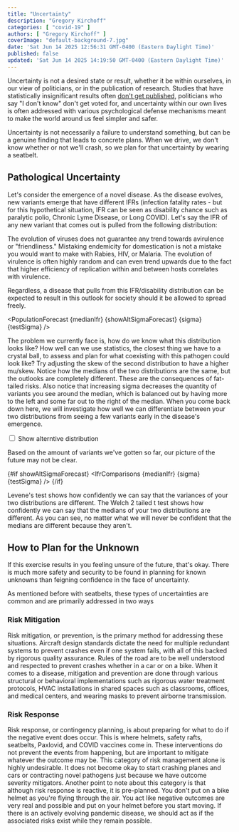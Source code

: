 ```yaml
---
title: "Uncertainty"
description: "Gregory Kirchoff"
categories: [ "covid-19" ]
authors: [ "Gregory Kirchoff" ]
coverImage: "default-background-7.jpg"
date: 'Sat Jun 14 2025 12:56:31 GMT-0400 (Eastern Daylight Time)'
published: false
updated: 'Sat Jun 14 2025 14:19:50 GMT-0400 (Eastern Daylight Time)'
---
```

<script> // usables
	import RecipeCard from '$lib/components/usables/RecipeCard/RecipeCard.svelte';
  import IfrDistributions from '$lib/components/internal/projects/PuncEq/IfrDistributions/IfrDistributions.svelte';
  import PopulationForecast from '$lib/components/internal/projects/PuncEq/PopulationForecast/PopulationForecast.svelte';
  import IfrComparisons from '$lib/components/internal/projects/PuncEq/IfrComparisons/IfrComparisons.svelte';

  let medianIfr = $state(0.002);
  let sigma = $state(0.5);
   let testSigma = $state(0.5);
   let showAltSigmaForecast = $state(false);

  const handleCheckboxChange = () => {
    const scrollTarget = document.getElementById('hidden-scroll-to-target');
    scrollTarget.scrollIntoView({ behavior: 'smooth' });
  }
</script>

Uncertainty is not a desired state or result, whether it be within ourselves, in our view of politicians, or in the publication of research. Studies that have statistically insignificant results often [don't get published](https://pmc.ncbi.nlm.nih.gov/articles/PMC6573059/), politicians who say "I don't know" don't get voted for, and uncertainty within our own lives is often addressed with various psychological defense mechanisms meant to make the world around us feel simpler and safer.

Uncertainty is not necessarily a failure to understand something, but can be a genuine finding that leads to concrete plans. When we drive, we don't know whether or not we'll crash, so we plan for that uncertainty by wearing a seatbelt.

## Pathological Uncertainty

Let's consider the emergence of a novel disease. As the disease evolves, new variants emerge that have different IFRs (infection fatality rates - but for this hypothetical situation, IFR can be seen as disability chance such as paralytic polio, Chronic Lyme Disease, or Long COVID). Let's say the IFR of any new variant that comes out is pulled from the following distribution:

<span id="hidden-scroll-to-target" style="visibility: hidden;"></span>

<IfrDistributions bind:medianIfr bind:sigma bind:testSigma bind:showAltSigmaForecast showShowAltSigmaForecastCheckbox={false} />

The evolution of viruses does not guarantee any trend towards avirulence or "friendliness." Mistaking endemicity for domestication is not a mistake you would want to make with Rabies, HIV, or Malaria. The evolution of virulence is often highly random and can even trend upwards due to the fact that higher efficiency of replication within and between hosts correlates with virulence.

Regardless, a disease that pulls from this IFR/disability distribution can be expected to result in this outlook for society should it be allowed to spread freely.

<PopulationForecast {medianIfr} {showAltSigmaForecast} {sigma} {testSigma} />

The problem we currently face is, how do we know what this distribution looks like? How well can we use statistics, the closest thing we have to a crystal ball, to assess and plan for what coexisting with this pathogen could look like? Try adjusting the skew of the second distribution to have a higher mu/skew. Notice how the medians of the two distributions are the same, but the outlooks are completely different. These are the consequences of fat-tailed risks. Also notice that increasing sigma decreases the quantity of variants you see around the median, which is balanced out by having more to the left and some far out to the right of the median. When you come back down here, we will investigate how well we can differentiate between your two distributions from seeing a few variants early in the disease's emergence.

<div style="grid-column: content-start; margin-bottom: var(--spacing-16);">
  <label>
    <input type="checkbox" bind:checked={showAltSigmaForecast} on:change={handleCheckboxChange} /> Show alterntive distribution
  </label>
</div>

Based on the amount of variants we've gotten so far, our picture of the future may not be clear.

{#if showAltSigmaForecast}
<IfrComparisons {medianIfr} {sigma} {testSigma} />
{/if}

Levene's test shows how confidently we can say that the variances of your two distributions are different. The Welch 2 tailed t test shows how confidently we can say that the medians of your two distributions are different. As you can see, no matter what we will never be confident that the medians are different because they aren't.

## How to Plan for the Unknown

If this exercise results in you feeling unsure of the future, that's okay. There is much more safety and security to be found in planning for known unknowns than feigning confidence in the face of uncertainty.

As mentioned before with seatbelts, these types of uncertainties are common and are primarily addressed in two ways

### Risk Mitigation

Risk mitigation, or prevention, is the primary method for addressing these situations. Aircraft design standards dictate the need for multiple redundant systems to prevent crashes even if one system fails, with all of this backed by rigorous quality assurance. Rules of the road are to be well understood and respected to prevent crashes whether in a car or on a bike. When it comes to a disease, mitigation and prevention are done through various structural or behavioral implementations such as rigorous water treatment protocols, HVAC installations in shared spaces such as classrooms, offices, and medical centers, and wearing masks to prevent airborne transmission.

### Risk Response

Risk response, or contingency planning, is about preparing for what to do if the negative event does occur. This is where helmets, safety rafts, seatbelts, Paxlovid, and COVID vaccines come in. These interventions do not prevent the events from happening, but are important to mitigate whatever the outcome may be. This category of risk management alone is highly undesirable. It does not become okay to start crashing planes and cars or contracting novel pathogens just because we have outcome severity mitigators. Another point to note about this category is that although risk response is reactive, it is pre-planned. You don't put on a bike helmet as you're flying through the air. You act like negative outcomes are very real and possible and put on your helmet before you start moving. If there is an actively evolving pandemic disease, we should act as if the associated risks exist while they remain possible.
